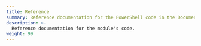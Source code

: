 ```yaml
---
title: Reference
summary: Reference documentation for the PowerShell code in the Documentarian.MicrosoftDocs module.
description: >-
  Reference documentation for the module's code.
weight: 99
---
```

